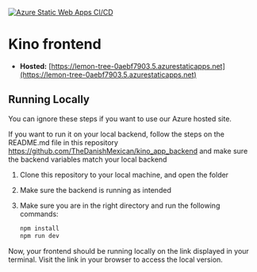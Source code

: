[![Azure Static Web Apps CI/CD](https://github.com/TheDanishMexican/kino_app_frontend/actions/workflows/azure-static-web-apps-lemon-tree-0aebf7903.yml/badge.svg)](https://github.com/TheDanishMexican/kino_app_frontend/actions/workflows/azure-static-web-apps-lemon-tree-0aebf7903.yml)

# Kino frontend

-   **Hosted:** [https://lemon-tree-0aebf7903.5.azurestaticapps.net](https://lemon-tree-0aebf7903.5.azurestaticapps.net)

## Running Locally

You can ignore these steps if you want to use our Azure hosted site.

If you want to run it on your local backend, follow the steps on the README.md file in this repository https://github.com/TheDanishMexican/kino_app_backend and make sure the backend variables match your local backend


1. Clone this repository to your local machine, and open the folder

2. Make sure the backend is running as intended
   
3. Make sure you are in the right directory and run the following commands:

    ```bash
    npm install
    npm run dev
    ```

Now, your frontend should be running locally on the link displayed in your terminal. Visit the link in your browser to access the local version.

